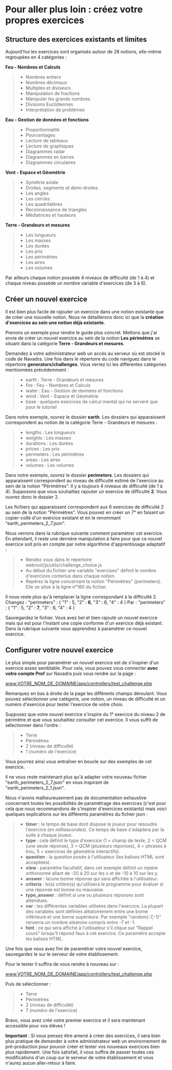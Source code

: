 # Pour aller plus loin : créez votre propres exercices

## Structure des exercices existants et limites

Aujourd'hui les exercices sont organisés autour de 28 notions, elle-même regroupées en 4 catégories :

**Feu - Nombres et Calculs**
> - Nombres entiers
> - Nombres décimaux
> - Multiples et diviseurs
> - Manipulation de fractions
> - Manipuler les grands nombres
> - Divisions Euclidiennes
> - Interprétation de problèmes

**Eau - Gestion de données et fonctions**
> - Proportionnalité
> - Pourcentages
> - Lecture de tableaux
> - Lecture de graphiques
> - Diagrammes radar
> - Diagrammes en barres
> - Diagrammes circulaires

**Vent - Espace et Géométrie**
> - Symétrie axiale
> - Droites, segments et demi-droites
> - Les angles
> - Les cercles
> - Les quadrilatères
> - Reconnaissance de triangles
> - Médiatrices et hauteurs

**Terre - Grandeurs et mesures**
> - Les longueurs
> - Les masses
> - Les durées
> - Les prix
> - Les périmètres
> - Les aires
> - Les volumes

Par ailleurs chaque notion possède 4 niveaux de difficulté (de 1 à 4) et chaque niveau possède un nombre variable d'exercices (de 3 à 6).

## Créer un nouvel exercice

Il est bien plus facile de rajouter un exercice dans une notion existante que de créer une nouvelle notion. Nous ne détaillerons donc ici que la **création d'exercices au sein une notion déjà existante**.

Prenons un exemple pour rendre le guide plus concret. Mettons que j'ai envie de créer un nouvel exercice au sein de la notion **Les périmètres** se situant dans la catégorie **Terre - Grandeurs et mesures**.

Demandez à votre administrateur web un accès au serveur où est stocké le code de Navadra. Une fois dans le répertoire du code naviguez dans le répertoire **generators/challenges**.
Vous verrez ici les différentes catégories mentionnées précédemment :
> - earth : Terre - Grandeurs et mesures
> - fire : Feu - Nombres et Calculs
> - water : Eau - Gestion de données et fonctions
> - wind : Vent - Espace et Géométrie
> - base : quelques exercices de calcul mental qui ne servent que pour le tutoriel

Dans notre exemple, ouvrez le dossier **earth**. 
Les dossiers qui apparaissent correspondent au notion de la catégorie Terre - Grandeurs et mesures :
> - lengths : Les longueurs
> - weights : Les masses
> - durations : Les durées
> - prices : Les prix
> - perimeters : Les périmètres
> - areas : Les aires
> - volumes : Les volumes

Dans notre exemple, ouvrez le dossier **perimeters**. 
Les dossiers qui apparaissent correspondent au niveau de difficulté estimé de l'exercice au sein de la notion "Périmètres". Il y a toujours 4 niveaux de difficulté (de 1 à 4). Supposons que vous souhaitiez rajouter un exercice de difficulté **2**. Vous ouvrez donc le dossier 2.

Les fichiers qui apparaissent correspondent aux 6 exercices de difficulté 2 au sein de la notion "Périmètres".
Vous pouvez en créer un 7° en faisant un copier-collé d'un exercice existant et en le renommant "earth_perimeters_2_7.json".

Nous verrons dans la rubrique suivante comment paramètrer cet exercice. En attendant, il reste une dernière manipulation à faire pour que ce nouvel exercice soit pris en compte par notre algorithme d'apprentissage adaptatif :
> - Rendez vous dans le répertoire webroot/js/utils/challenge_choice.js
> - Au début du fichier une variable "exercises" définit le nombre d'exercices contenus dans chaque notion.
> - Repérez la ligne concernant la notion "Périmètres" (perimeters). Elle se situe à la ligne n°160 du fichier.

Il nous reste plus qu'à remplacer la ligne correspondant à la difficulté 2. 
Changez :
"perimeters" : {
	"1" : 5,
	"2" : **6**,
	"3" : 6,
	"4" : 4
}
Par :
"perimeters" : {
	"1" : 5,
	"2" : **7**,
  "3" : 6,
	"4" : 4
}

Sauvegardez le fichier.
Vous avez bel et bien rajouté un nouvel exercice mais qui est pour l'instant une copie conforme d'un exercice déjà existant.
Dans la rubrique suivante vous apprendrez à paramétrer ce nouvel exercice.

## Configurer votre nouvel exercice

Le plus simple pour paramétrer un nouvel exercice est de s'inspirer d'un exercice assez semblable.
Pour cela, vous pouvez vous connecter **avec votre compte Prof** sur Navadra puis vous rendre sur la page :

www.VOTRE_NOM_DE_DOMAINE/app/controllers/test_challenge.php

Remarquez en bas à droite de la page les différents champs déroulant. Vous pouvez sélectionner une catégorie, une notion, un niveau de difficulté et un numéro d'exercice pour tester l'exercice de votre choix.

Supposez que votre nouvel exercice s'inspire du 1° exercice du niveau 2 de périmètre et que vous souhaitiez consulter cet exercice. Il vous suffit de sélectionner dans l'ordre :
> - Terre
> - Périmètres
> - 2 (niveau de difficulté)
> - 1 (numéro de l'exercice)

Vous pourrez ainsi vous entraîner en boucle sur des exemples de cet exercice.

Il ne vous reste maintenant plus qu'à adapter votre nouveau fichier "earth_perimeters_2_7.json" en vous inspirant de "earth_perimeters_2_1.json".

Nous n'avons malheureusement pas de documentation exhaustive concernant toutes les possibilités de paramétrage des exercices (c'est pour cela que nous recommandons de s'inspirer d'exercices existants) mais voici quelques explications sur les différents paramètres du fichier json :
> - **timer** : le temps de base dont dispose le joueur pour résoudre l'exercice (en millisecondes). Ce temps de base s'adaptera par la suite à chaque joueur.
> - **type** : cela définit le type d'exercice (1 = champ de texte, 2 = QCM (une seule réponse), 3 = QCM (plusieurs réponses), 4 = phrases à trou, 5 = exercices de géométrie interactifs).
> - **question** : la question posée à l'utilisateur (les balises HTML sont acceptées).
> - **view** : paramètre facultatif, dans cet exemple définit un repère orthonormé allant de -20 à 20 sur les x et de -10 à 10 sur les y.
> - **answer** : la/une bonne réponse qui sera affichée à l'utilisateur.
> - **criteria** : le(s) critère(s) qu'utilisera le programme pour évaluer si une réponse est bonne ou mauvaise.
> - **type_answer** : définit si une ou plusieurs réponses sont attendues.
> - **var** : les différentes variables utilisées dans l'exercice. La plupart des variables sont définies aléatoirement entre une borne inférieure et une borne supérieure. Par exemple "random(-7,-1)" renverra un nombre aléatoire compris entre -7 et -1.
> - **hint** : ce qui sera affiché à l'utilisateur s'il clique sur "Rappel cours" lorsqu'il répond faux à cet exercice. Ce paramètre accepte les balises HTML.

Une fois que vous avez fini de paramétrer votre nouvel exercice, sauvegardez le sur le serveur de votre établissement.

Pour le tester il suffira de vous rendre à nouveau sur :

www.VOTRE_NOM_DE_DOMAINE/app/controllers/test_challenge.php

Puis de sélectionner : 
> - Terre
> - Périmètres
> - 2 (niveau de difficulté)
> - 7 (numéro de l'exercice)

Bravo, vous avez créé votre premier exercice et il sera maintenant accessible pour vos élèves !

**Important** : Si vous pensez être amené à créer des exercices, il sera bien plus pratique de demander à votre administrateur web un environnement de pré-production pour pouvoir créer et tester vos nouveaux exercices bien plus rapidement. Une fois satisfait, il vous suffira de passer toutes ces modifications d'un coup sur le serveur de votre établissement et vous n'aurez aucun aller-retour à faire.